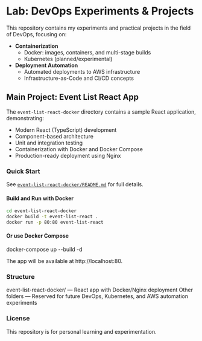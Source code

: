 # Lab: DevOps Experiments & Projects

This repository contains my experiments and practical projects in the field of DevOps, focusing on:

- **Containerization**
  - Docker: images, containers, and multi-stage builds
  - Kubernetes (planned/experimental)
- **Deployment Automation**
  - Automated deployments to AWS infrastructure
  - Infrastructure-as-Code and CI/CD concepts

## Main Project: Event List React App

The `event-list-react-docker` directory contains a sample React application, demonstrating:

- Modern React (TypeScript) development
- Component-based architecture
- Unit and integration testing
- Containerization with Docker and Docker Compose
- Production-ready deployment using Nginx

### Quick Start

See [`event-list-react-docker/README.md`](event-list-react-docker/README.md) for full details.

#### Build and Run with Docker

```sh
cd event-list-react-docker
docker build -t event-list-react .
docker run -p 80:80 event-list-react
```

#### Or use Docker Compose
docker-compose up --build -d

The app will be available at http://localhost:80.

### Structure
event-list-react-docker/ — React app with Docker/Nginx deployment
Other folders — Reserved for future DevOps, Kubernetes, and AWS automation experiments

### License
This repository is for personal learning and experimentation.

